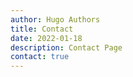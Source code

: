 ```yaml
---
author: Hugo Authors
title: Contact
date: 2022-01-18
description: Contact Page
contact: true
---
```

